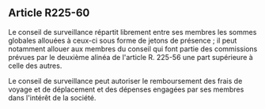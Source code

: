 Article R225-60
----
Le conseil de surveillance répartit librement entre ses membres les sommes
globales allouées à ceux-ci sous forme de jetons de présence ; il peut notamment
allouer aux membres du conseil qui font partie des commissions prévues par le
deuxième alinéa de l'article R. 225-56 une part supérieure à celle des autres.

Le conseil de surveillance peut autoriser le remboursement des frais de voyage
et de déplacement et des dépenses engagées par ses membres dans l'intérêt de la
société.
